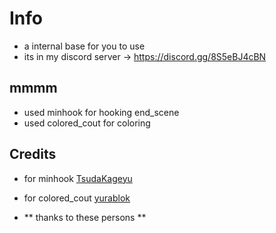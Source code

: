 # Info
- a internal base for you to use
- its in my discord server -> https://discord.gg/8S5eBJ4cBN

## mmmm
- used minhook for hooking end_scene
- used colored_cout for coloring

## Credits
- for minhook [TsudaKageyu](https://github.com/TsudaKageyu/minhook)
- for colored_cout [yurablok](https://github.com/yurablok/colored-cout)

- ** thanks to these persons **
